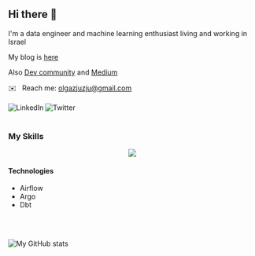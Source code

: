 ## Hi there 👋

I'm a data engineer and machine learning enthusiast living and working in Israel

My blog is [here](https://www.datobra.com/) 

Also [Dev community](https://dev.to/olgabraginskaya) and [Medium](https://olgabraginskaya.medium.com/)


✉️&nbsp;&nbsp;&nbsp;Reach me: olgazjuzju@gmail.com 
<br />
<br />
<a href="https://www.linkedin.com/in/olgabraginskaya/" target='_blank'>
  <img align="left" alt="LinkedIn" src="https://img.shields.io/badge/LinkedIn-0077B5?style=for-the-badge&logo=linkedin&logoColor=white" />
</a>
<a href="https://twitter.com/olgazju_dev" target='_blank'>
  <img align="left" alt="Twitter" src="https://img.shields.io/badge/Twitter-1DA1F2?style=for-the-badge&logo=twitter&logoColor=white" />
</a>
<br />
<br />
### My Skills

<p align="center">
  <a href="https://skillicons.dev">
    <img src="https://skillicons.dev/icons?i=py,aws,gcp,kubernetes,kafka,docker" />
  </a>
</p>

#### Technologies

- Airflow
- Argo
- Dbt

<br />
<br />

![My GitHub stats](https://github-readme-stats.vercel.app/api?username=olgazju&count_private=true&theme=graywhite)


<!--
**olgazju/olgazju** is a ✨ _special_ ✨ repository because its `README.md` (this file) appears on your GitHub profile.

Here are some ideas to get you started:

- 🔭 I’m currently working on ...
- 🌱 I’m currently learning ...
- 👯 I’m looking to collaborate on ...
- 🤔 I’m looking for help with ...
- 💬 Ask me about ...
- 📫 How to reach me: ...
- 😄 Pronouns: ...
- ⚡ Fun fact: ...
-->
